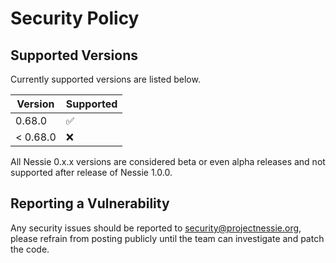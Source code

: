 # Security Policy

## Supported Versions

Currently supported versions are listed below.

| Version  | Supported          |
|----------|--------------------|
| 0.68.0   | :white_check_mark: |
| < 0.68.0 | :x:                |

All Nessie 0.x.x versions are considered beta or even alpha releases and not supported after
release of Nessie 1.0.0.

## Reporting a Vulnerability

Any security issues should be reported to security@projectnessie.org, please refrain from posting publicly until the team can investigate and patch the code.
